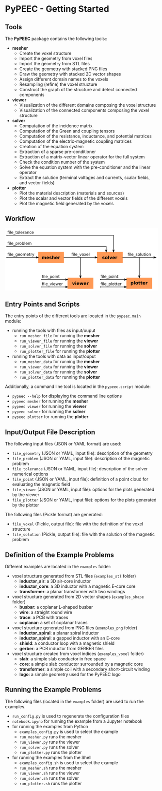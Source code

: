 # PyPEEC - Getting Started

## Tools

The **PyPEEC** package contains the following tools::
* **mesher**
  * Create the voxel structure
  * Import the geometry from voxel files
  * Import the geometry from STL files
  * Create the geometry with stacked PNG files
  * Draw the geometry with stacked 2D vector shapes
  * Assign different domain names to the voxels
  * Resampling (refine) the voxel structure
  * Construct the graph of the structure and detect connected components
* **viewer**
  * Visualization of the different domains composing the voxel structure
  * Visualization of the connected components composing the voxel structure
* **solver**
  * Computation of the incidence matrix
  * Computation of the Green and coupling tensors
  * Computation of the resistance, inductance, and potential matrices
  * Computation of the electric-magnetic coupling matrices
  * Creation of the equation system
  * Extraction of a sparse pre-conditioner
  * Extraction of a matrix-vector linear operator for the full system
  * Check the condition number of the system
  * Solve the equation system with the pre-conditioner and the linear operator
  * Extract the solution (terminal voltages and currents, scalar fields, and vector fields)
* **plotter**
    * Plot the material description (materials and sources)
    * Plot the scalar and vector fields of the different voxels
    * Plot the magnetic field generated by the voxels

## Workflow

![viewer](images/workflow.png)

## Entry Points and Scripts

The entry points of the different tools are located in the `pypeec.main` module:
* running the tools with files as input/ouput
  * `run_mesher_file` for running the **mesher**
  * `run_viewer_file` for running the **viewer**
  * `run_solver_file` for running the **solver**
  * `run_plotter_file` for running the **plotter**
* running the tools with data as input/ouput
  * `run_mesher_data` for running the **mesher**
  * `run_viewer_data` for running the **viewer**
  * `run_solver_data` for running the **solver**
  * `run_plotter_data` for running the **plotter**

Additionally, a command line tool is located in the `pypeec.script` module:
* `pypeec --help` for displaying the command line options
* `pypeec mesher` for running the **mesher**
* `pypeec viewer` for running the **viewer**
* `pypeec solver` for running the **solver**
* `pypeec plotter` for running the **plotter**

## Input/Output File Description

The following input files (JSON or YAML format) are used:
* `file_geometry` (JSON or YAML, input file): description of the geometry
* `file_problem` (JSON or YAML, input file): description of the magnetic problem
* `file_tolerance` (JSON or YAML, input file): description of the solver numerical options
* `file_point` (JSON or YAML, input file): definition of a point cloud for evaluating the magnetic field
* `file_viewer` (JSON or YAML, input file): options for the plots generated by the viewer
* `file_plotter` (JSON or YAML, input file): options for the plots generated by the plotter

The following files (Pickle format) are generated:
* `file_voxel` (Pickle, output file): file with the definition of the voxel structure
* `file_solution` (Pickle, output file): file with the solution of the magnetic problem

## Definition of the Example Problems

Different examples are located in the `examples` folder:
* voxel structure generated from STL files (`examples_stl` folder)
  * **inductor_air**: a 3D air-core inductor
  * **inductor_core**: a 3D inductor with a magnetic E-core core
  * **transformer**: a planar transformer with two windings
* voxel structure generated from 2D vector shapes (`examples_shape` folder)
  * **busbar**: a coplanar L-shaped busbar
  * **wire**: a straight round wire
  * **trace**: a PCB with traces
  * **coplanar**: a set of coplanar traces
* voxel structure generated from PNG files (`examples_png` folder)
  * **inductor_spiral**: a planar spiral inductor
  * **inductor_spiral**: a gapped inductor with an E-core
  * **shield**: a conductor loop with a magnetic shield
  * **gerber**: a PCB inductor from GERBER files
* voxel structure created from voxel indices (`examples_voxel` folder)
  * **slab**: a simple slab conductor in free space
  * **core**: a simple slab conductor surrounded by a magnetic core
  * **transformer**: a simple coil with a secondary short-circuit winding
  * **logo**: a simple geometry used for the PyPEEC logo

## Running the Example Problems

The following files (located in the `examples` folder) are used to run the examples.
* `run_config.py` is used to regenerate the configuration files
* `notebook.ipynb` for running the example from a Jupyter notebook
* for running the examples from Python
  * `examples_config.py` is used to select the example
  * `run_mesher.py` runs the mesher
  * `run_viewer.py` runs the viewer
  * `run_solver.py` runs the solver
  * `run_plotter.py` runs the plotter
* for running the examples from the Shell
  * `examples_config.sh` is used to select the example
  * `run_mesher.sh` runs the mesher
  * `run_viewer.sh` runs the viewer
  * `run_solver.sh` runs the solver
  * `run_plotter.sh` runs the plotter
